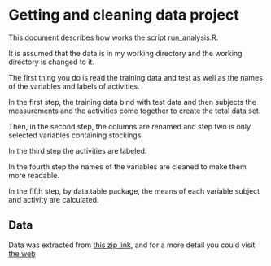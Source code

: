 Getting and cleaning data project
========================================================

This document describes how works the script run_analysis.R.


It is assumed that the data is in my working directory and the working directory
is changed to it.


The first thing you do is read the training data and test as well as the names 
of the variables and labels of activities.

In the first step, the training data bind with test data and then subjects the 
measurements and the activities come together to create the total data set.


Then, in the second step, the columns are renamed and step two is only 
selected variables containing stockings.


In the third step the activities are labeled.


In the fourth step the names of the variables are cleaned to make them more readable.


In the fifth step, by data.table package, the means of each variable subject and activity are calculated.



## Data

Data was extracted from [this zip link](https://d396qusza40orc.cloudfront.net/getdata%2Fprojectfiles%2FUCI%20HAR%20Dataset.zip), and for a more detail you could visit [the web](http://archive.ics.uci.edu/ml/datasets/Human+Activity+Recognition+Using+Smartphones )

